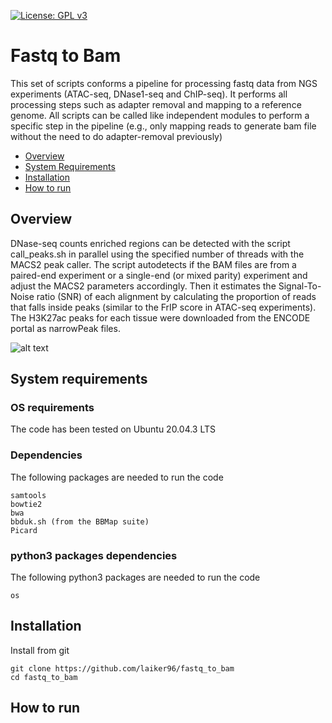 [![License: GPL v3](https://img.shields.io/badge/License-GPLv3-blue.svg)](https://www.gnu.org/licenses/gpl-3.0)
# Fastq to Bam

This set of scripts conforms a pipeline for processing fastq data from NGS experiments (ATAC-seq, DNase1-seq and ChIP-seq). It performs all processing steps such as adapter removal and mapping to a reference genome. All scripts can be called like independent modules to perform a specific step in the pipeline (e.g., only mapping reads to generate bam file without the need to do adapter-removal previously)


- [Overview](#overview)
- [System Requirements](#system-requirements)
- [Installation](#installation)
- [How to run](#how-to-run)

## Overview

DNase-seq counts enriched regions can be detected with the script call_peaks.sh in parallel using the specified number of threads with the MACS2 peak caller. The script autodetects if the BAM files are from a paired-end experiment or a single-end (or mixed parity) experiment and adjust the MACS2 parameters accordingly. Then it estimates the Signal-To-Noise ratio (SNR) of each alignment by calculating the proportion of reads that falls inside peaks (similar to the FrIP score in ATAC-seq experiments). The H3K27ac peaks for each tissue were downloaded from the ENCODE portal as narrowPeak files.

![alt text](pipelineS2.png "pipeline")


## System requirements
### OS requirements
The code has been tested on Ubuntu 20.04.3 LTS

### Dependencies
The following packages are needed to run the code

```
samtools
bowtie2
bwa
bbduk.sh (from the BBMap suite)
Picard
```

### python3 packages dependencies
The following python3 packages are needed to run the code

```
os
```

## Installation
Install from git
```
git clone https://github.com/laiker96/fastq_to_bam
cd fastq_to_bam
```

## How to run
